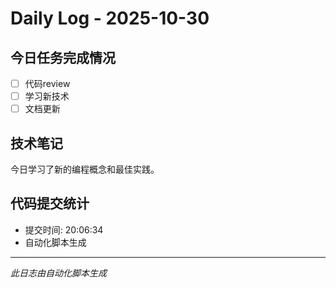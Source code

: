 # Daily Log - 2025-10-30

## 今日任务完成情况
- [ ] 代码review
- [ ] 学习新技术
- [ ] 文档更新

## 技术笔记
今日学习了新的编程概念和最佳实践。

## 代码提交统计
- 提交时间: 20:06:34
- 自动化脚本生成

---
*此日志由自动化脚本生成*
